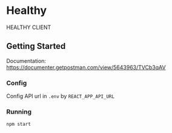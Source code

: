 # Healthy

HEALTHY CLIENT

## Getting Started

Documentation: https://documenter.getpostman.com/view/5643963/TVCb3qAV

### Config
Config API url in `.env` by `REACT_APP_API_URL`

### Running
`npm start`
